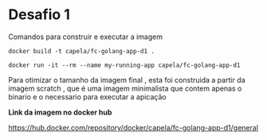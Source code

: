 # Desafio 1 

Comandos para construir e executar a imagem 

`docker build -t capela/fc-golang-app-d1 .`

`docker run -it --rm --name my-running-app capela/fc-golang-app-d1`

Para otimizar o tamanho da imagem final , esta foi construida a partir da imagem
scratch , que é uma imagem minimalista  que contem apenas o binario  e o necessario para executar a apicação


**Link da imagem no docker hub** 

https://hub.docker.com/repository/docker/capela/fc-golang-app-d1/general 
